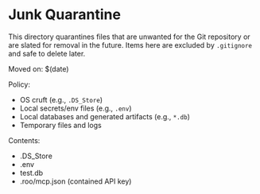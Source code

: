 # Junk Quarantine

This directory quarantines files that are unwanted for the Git repository or are slated for removal in the future. Items here are excluded by `.gitignore` and safe to delete later.

Moved on: $(date)

Policy:
- OS cruft (e.g., `.DS_Store`)
- Local secrets/env files (e.g., `.env`)
- Local databases and generated artifacts (e.g., `*.db`)
- Temporary files and logs

Contents:
- .DS_Store
- .env
- test.db
- .roo/mcp.json (contained API key)
